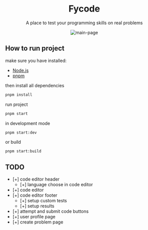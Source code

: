 <h1 align="center">Fycode</h1>

<p align="center">A place to test your programming skills on real problems</p>
<p align="center"><img src="./public/main.png" alt="main-page" /></p>

## How to run project

make sure you have installed:

- [Node.js](https://nodejs.org/en/)
- [pnpm](https://pnpm.io/)

then install all dependencies

```bash
pnpm install
```

run project

```bash
pnpm start
```

in development mode

```bash
pnpm start:dev
```

or build

```bash
pnpm start:build
```

## TODO

- [+] code editor header
  - [+] language choose in code editor
- [+] code editor
- [+] code editor footer
  - [+] setup custom tests
  - [+] setup results
- [+] attempt and submit code buttons
- [+] user profile page
- [+] create problem page
